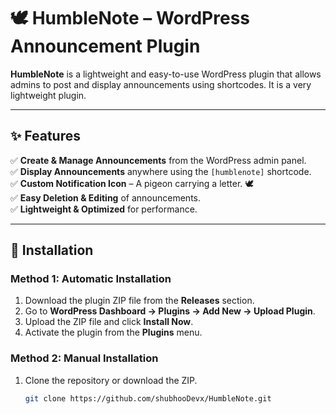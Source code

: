 # 🕊️ HumbleNote – WordPress Announcement Plugin  

**HumbleNote** is a lightweight and easy-to-use WordPress plugin that allows admins to post and display announcements using shortcodes. It is a very lightweight plugin.  



---

## ✨ Features  
✅ **Create & Manage Announcements** from the WordPress admin panel.  
✅ **Display Announcements** anywhere using the `[humblenote]` shortcode.  
✅ **Custom Notification Icon** – A pigeon carrying a letter. 🕊️  
✅ **Easy Deletion & Editing** of announcements.  
✅ **Lightweight & Optimized** for performance.  

---

## 🚀 Installation  

### Method 1: Automatic Installation  
1. Download the plugin ZIP file from the **Releases** section.  
2. Go to **WordPress Dashboard → Plugins → Add New → Upload Plugin**.  
3. Upload the ZIP file and click **Install Now**.  
4. Activate the plugin from the **Plugins** menu.  

### Method 2: Manual Installation  
1. Clone the repository or download the ZIP.  
   ```sh
   git clone https://github.com/shubhooDevx/HumbleNote.git
